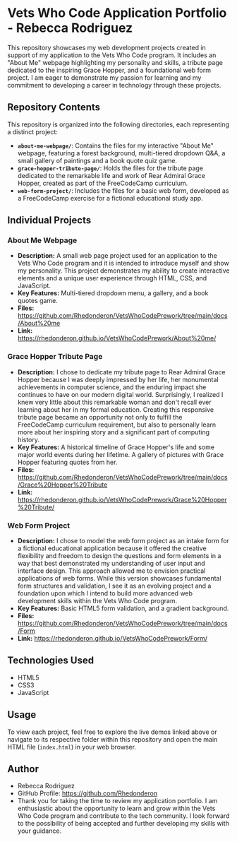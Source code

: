 # Vets Who Code Application Portfolio - Rebecca Rodriguez

This repository showcases my web development projects created in support of my application to the Vets Who Code program. It includes an "About Me" webpage highlighting my personality and skills, a tribute page dedicated to the inspiring Grace Hopper, and a foundational web form project. I am eager to demonstrate my passion for learning and my commitment to developing a career in technology through these projects.

## Repository Contents

This repository is organized into the following directories, each representing a distinct project:

* **`about-me-webpage/`**: Contains the files for my interactive "About Me" webpage, featuring a forest background, multi-tiered dropdown Q\&A, a small gallery of paintings and a book quote quiz game.
* **`grace-hopper-tribute-page/`**: Holds the files for the tribute page dedicated to the remarkable life and work of Rear Admiral Grace Hopper, created as part of the FreeCodeCamp curriculum.
* **`web-form-project/`**: Includes the files for a basic web form, developed as a FreeCodeCamp exercise for a fictional educational study app.

## Individual Projects

### About Me Webpage

* **Description:** A small web page project used for an application to the Vets Who Code program and it is intended to introduce myself and show my personality. This project demonstrates my ability to create interactive elements and a unique user experience through HTML, CSS, and JavaScript.
* **Key Features:** Multi-tiered dropdown menu, a gallery, and a book quotes game.
* **Files:** https://github.com/Rhedonderon/VetsWhoCodePrework/tree/main/docs/About%20me
* **Link:** https://rhedonderon.github.io/VetsWhoCodePrework/About%20me/

### Grace Hopper Tribute Page

* **Description:** I chose to dedicate my tribute page to Rear Admiral Grace Hopper because I was deeply impressed by her life, her monumental achievements in computer science, and the enduring impact she continues to have on our modern digital world. Surprisingly, I realized I knew very little about this remarkable woman and don't recall ever learning about her in my formal education. Creating this responsive tribute page became an opportunity not only to fulfill the FreeCodeCamp curriculum requirement, but also to personally learn more about her inspiring story and a significant part of computing history.
* **Key Features:** A historical timeline of Grace Hopper's life and some major world events during her lifetime. A gallery of pictures with Grace Hopper featuring quotes from her.
* **Files:** https://github.com/Rhedonderon/VetsWhoCodePrework/tree/main/docs/Grace%20Hopper%20Tribute
* **Link:** https://rhedonderon.github.io/VetsWhoCodePrework/Grace%20Hopper%20Tribute/


### Web Form Project

* **Description:** I chose to model the web form project as an intake form for a fictional educational application because it offered the creative flexibility and freedom to design the questions and form elements in a way that best demonstrated my understanding of user input and interface design. This approach allowed me to envision practical applications of web forms. While this version showcases fundamental form structures and validation, I see it as an evolving project and a foundation upon which I intend to build more advanced web development skills within the Vets Who Code program.
* **Key Features:** Basic HTML5 form validation, and a gradient background.
* **Files:** https://github.com/Rhedonderon/VetsWhoCodePrework/tree/main/docs/Form
* **Link:** https://rhedonderon.github.io/VetsWhoCodePrework/Form/

## Technologies Used

* HTML5
* CSS3
* JavaScript

## Usage

To view each project, feel free to explore the live demos linked above or navigate to its respective folder within this repository and open the main HTML file (`index.html`) in your web browser.

## Author

* Rebecca Rodriguez
* GitHub Profile: https://github.com/Rhedonderon
* Thank you for taking the time to review my application portfolio. I am enthusiastic about the opportunity to learn and grow within the Vets Who Code program and contribute to the tech community. I look forward to the possibility of being accepted and further developing my skills with your guidance.
